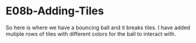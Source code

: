 # E08b-Adding-Tiles

So here is where we have a bouncing ball and it breaks tiles. I have added mutiple rows of tiles with different colors for the ball to interact with.
 
